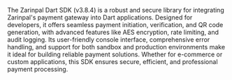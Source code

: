 The Zarinpal Dart SDK (v3.8.4) is a robust and secure library for integrating Zarinpal's payment gateway into Dart applications. Designed for developers, it offers seamless payment initiation, verification, and QR code generation, with advanced features like AES encryption, rate limiting, and audit logging. Its user-friendly console interface, comprehensive error handling, and support for both sandbox and production environments make it ideal for building reliable payment solutions. Whether for e-commerce or custom applications, this SDK ensures secure, efficient, and professional payment processing.
